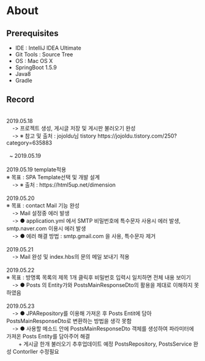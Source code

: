 <h1>About</h1>
<h2>Prerequisites</h2>
<ul>
 <li>IDE : IntelliJ IDEA Ultimate</li>
 <li>Git Tools : Source Tree</li>
 <li>OS : Mac OS X</li>
 <li>SpringBoot 1.5.9</li>
 <li>Java8</li>
 <li>Gradle</li>
</ul>
<h2>Record</h2>
<br>
2019.05.18 <br>
&nbsp;&nbsp;&nbsp;&nbsp;-> 프로젝트 생성, 게시글 저장 및 게시판 불러오기 완성<br>
&nbsp;&nbsp;&nbsp;&nbsp;-> ※ 참고 및 출처 : jojoldu님 tistory  https://jojoldu.tistory.com/250?category=635883<br>
 <br> 
&nbsp;&nbsp;~ 2019.05.19<br>
<br>
2019.05.19 template적용 <br>
※ 목표 : SPA Template선택 및 개발 설계<br>
&nbsp;&nbsp;&nbsp;&nbsp;-> ※ 출처 : https://html5up.net/dimension<br>
<br>
2019.05.20<br>
※ 목표 : contact Mail 기능 완성<br>
&nbsp;&nbsp;&nbsp;&nbsp;-> Mail 설정중 에러 발생 <br>
&nbsp;&nbsp;&nbsp;&nbsp;-> ● application.yml 에서 SMTP 비밀번호에 특수문자 사용시 에러 발생, smtp.naver.com 이용시 에러 발생<br>
&nbsp;&nbsp;&nbsp;&nbsp;-> ● 에러 해결 방법 : smtp.gmail.com 을 사용, 특수문자 제거<br>
<br>    
2019.05.21 <br>
&nbsp;&nbsp;&nbsp;&nbsp;-> Mail 완성 및 index.hbs의 문의 메일 보내기 적용<br>
<br>    
2019.05.22<br>
※ 목표 : 방명록 목록의 제목 1개 클릭후 비밀번호 입력시 일치하면 전체 내용 보이기<br> 
&nbsp;&nbsp;&nbsp;&nbsp;-> ● Posts 의 Entity가와 PostsMainResponseDto의 활용을 제대로 이해하지 못하였음<br>
<br>
2019.05.23<br>
&nbsp;&nbsp;&nbsp;&nbsp;-> ● JPARepository를 이용해 가져온 후  Posts Entit에 담아 PostsMainResponseDto로 변환하는 방법을 생각 못함<br>
&nbsp;&nbsp;&nbsp;&nbsp;-> ● 사용할 메소드 안에 PostsMainResponseDto 객체를 생성하여 파라미터에 가져온 Posts Entity를 담아주어 해결<br>
&nbsp;&nbsp;&nbsp;&nbsp;&nbsp;&nbsp;&nbsp;&nbsp;+ 게시글 한개 불러오기 추후업데이트 예정 PostsRepository, PostsService 완성 Contorller 수정필요<br> 
